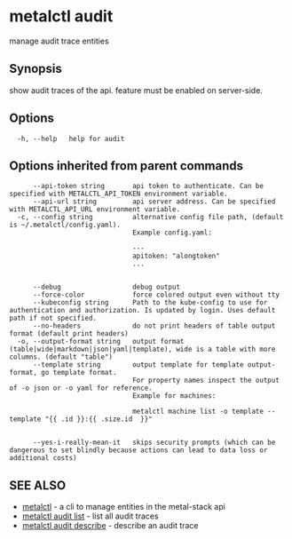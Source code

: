 # metalctl audit

manage audit trace entities

## Synopsis

show audit traces of the api. feature must be enabled on server-side.

## Options

```
  -h, --help   help for audit
```

## Options inherited from parent commands

```
      --api-token string       api token to authenticate. Can be specified with METALCTL_API_TOKEN environment variable.
      --api-url string         api server address. Can be specified with METALCTL_API_URL environment variable.
  -c, --config string          alternative config file path, (default is ~/.metalctl/config.yaml).
                               Example config.yaml:

                               ---
                               apitoken: "alongtoken"
                               ...


      --debug                  debug output
      --force-color            force colored output even without tty
      --kubeconfig string      Path to the kube-config to use for authentication and authorization. Is updated by login. Uses default path if not specified.
      --no-headers             do not print headers of table output format (default print headers)
  -o, --output-format string   output format (table|wide|markdown|json|yaml|template), wide is a table with more columns. (default "table")
      --template string        output template for template output-format, go template format.
                               For property names inspect the output of -o json or -o yaml for reference.
                               Example for machines:

                               metalctl machine list -o template --template "{{ .id }}:{{ .size.id  }}"


      --yes-i-really-mean-it   skips security prompts (which can be dangerous to set blindly because actions can lead to data loss or additional costs)
```

## SEE ALSO

- [metalctl](metalctl.md) - a cli to manage entities in the metal-stack api
- [metalctl audit list](metalctl_audit_list.md) - list all audit traces
- [metalctl audit describe](metalctl_audit_describe.md) - describe an audit trace
